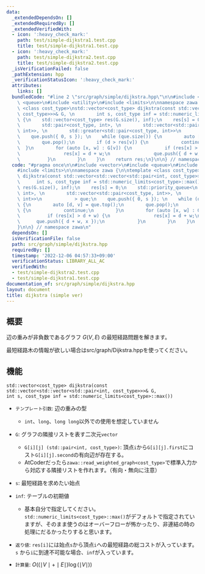 ```yaml
---
data:
  _extendedDependsOn: []
  _extendedRequiredBy: []
  _extendedVerifiedWith:
  - icon: ':heavy_check_mark:'
    path: test/simple-dijkstra1.test.cpp
    title: test/simple-dijkstra1.test.cpp
  - icon: ':heavy_check_mark:'
    path: test/simple-dijkstra2.test.cpp
    title: test/simple-dijkstra2.test.cpp
  _isVerificationFailed: false
  _pathExtension: hpp
  _verificationStatusIcon: ':heavy_check_mark:'
  attributes:
    links: []
  bundledCode: "#line 2 \"src/graph/simple/dijkstra.hpp\"\n\n#include <vector>\n#include\
    \ <queue>\n#include <utility>\n#include <limits>\n\nnamespace zawa {\n\ntemplate\
    \ <class cost_type>\nstd::vector<cost_type> dijkstra(const std::vector<std::vector<std::pair<int,\
    \ cost_type>>>& G, \n        int s, cost_type inf = std::numeric_limits<cost_type>::max())\
    \ {\n    std::vector<cost_type> res(G.size(), inf);\n    res[s] = 0;\n    std::priority_queue<\n\
    \        std::pair<cost_type, int>, \n        std::vector<std::pair<cost_type,\
    \ int>>, \n        std::greater<std::pair<cost_type, int>>\n            > que;\n\
    \    que.push({ 0, s }); \n    while (que.size()) {\n        auto [d, v] = que.top();\n\
    \        que.pop();\n        if (d > res[v]) {\n            continue;\n      \
    \  }\n        for (auto [x, w] : G[v]) {\n            if (res[x] > d + w) {\n\
    \                res[x] = d + w;\n                que.push({ d + w, x });\n  \
    \          }\n        }\n    }\n    return res;\n}\n\n} // namespace zawa\n"
  code: "#pragma once\n\n#include <vector>\n#include <queue>\n#include <utility>\n\
    #include <limits>\n\nnamespace zawa {\n\ntemplate <class cost_type>\nstd::vector<cost_type>\
    \ dijkstra(const std::vector<std::vector<std::pair<int, cost_type>>>& G, \n  \
    \      int s, cost_type inf = std::numeric_limits<cost_type>::max()) {\n    std::vector<cost_type>\
    \ res(G.size(), inf);\n    res[s] = 0;\n    std::priority_queue<\n        std::pair<cost_type,\
    \ int>, \n        std::vector<std::pair<cost_type, int>>, \n        std::greater<std::pair<cost_type,\
    \ int>>\n            > que;\n    que.push({ 0, s }); \n    while (que.size())\
    \ {\n        auto [d, v] = que.top();\n        que.pop();\n        if (d > res[v])\
    \ {\n            continue;\n        }\n        for (auto [x, w] : G[v]) {\n  \
    \          if (res[x] > d + w) {\n                res[x] = d + w;\n          \
    \      que.push({ d + w, x });\n            }\n        }\n    }\n    return res;\n\
    }\n\n} // namespace zawa\n"
  dependsOn: []
  isVerificationFile: false
  path: src/graph/simple/dijkstra.hpp
  requiredBy: []
  timestamp: '2022-12-06 04:57:33+09:00'
  verificationStatus: LIBRARY_ALL_AC
  verifiedWith:
  - test/simple-dijkstra2.test.cpp
  - test/simple-dijkstra1.test.cpp
documentation_of: src/graph/simple/dijkstra.hpp
layout: document
title: dijkstra (simple ver)
---
```


## 概要
辺の重みが非負数であるグラフ $G(V, E)$ の最短経路問題を解きます。

最短経路木の情報が欲しい場合はsrc/graph/Dijkstra.hppを使ってください。

## 機能

```
std::vector<cost_type> dijkstra(const std::vector<std::vector<std::pair<int, cost_type>>>& G, 
int s, cost_type inf = std::numeric_limits<cost_type>::max())
```
- `テンプレート引数`: 辺の重みの型
	- `int`、`long`、`long long`以外での使用を想定していません

- `G`: グラフの隣接リストを表す二次元`vector`
	- `G[i][j] (std::pair<int, cost_type>)`: 頂点`i`から`G[i][j].first`にコスト`G[i][j].second`の有向辺が存在する。
	- AtCoderだったら`zawa::read_weighted_graph<cost_type>`で標準入力から対応する隣接リストを作れます。（有向・無向に注意）

- `s`: 最短経路を求めたい始点

- `inf`: テーブルの初期値
	- 基本自分で指定してください。`std::numeric_limits<cost_type>::max()`がデフォルトで指定されていますが、そのまま使うのはオーバーフローが怖かったり、非連結の時の処理にだるかったりすると思います。

- `返り値`: `res[i]`には始点`s`から頂点`i`への最短経路の総コストが入っています。`s` から`i`に到達不可能な場合、`inf`が入っています。

- `計算量`: $O((\mid V \mid + \mid E \mid)\log (\mid V \mid))$
